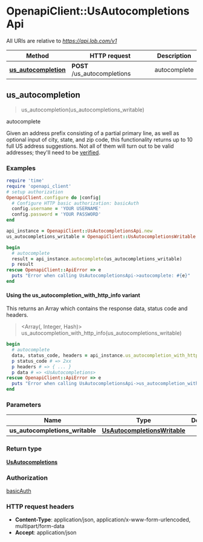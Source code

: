 # OpenapiClient::UsAutocompletionsApi

All URIs are relative to *https://api.lob.com/v1*

| Method | HTTP request | Description |
| ------ | ------------ | ----------- |
| [**us_autocompletion**](UsAutocompletionsApi.md#us_autocompletion) | **POST** /us_autocompletions | autocomplete |


## us_autocompletion

> <UsAutocompletions> us_autocompletion(us_autocompletions_writable)

autocomplete

Given an address prefix consisting of a partial primary line, as well as optional input of city, state, and zip code, this functionality returns up to 10 full US address suggestions. Not all of them will turn out to be valid addresses; they'll need to be [verified](#operation/verification_us).

### Examples

```ruby
require 'time'
require 'openapi_client'
# setup authorization
OpenapiClient.configure do |config|
  # Configure HTTP basic authorization: basicAuth
  config.username = 'YOUR USERNAME'
  config.password = 'YOUR PASSWORD'
end

api_instance = OpenapiClient::UsAutocompletionsApi.new
us_autocompletions_writable = OpenapiClient::UsAutocompletionsWritable.new({address_prefix: 'address_prefix_example'}) # UsAutocompletionsWritable | 

begin
  # autocomplete
  result = api_instance.autocomplete(us_autocompletions_writable)
  p result
rescue OpenapiClient::ApiError => e
  puts "Error when calling UsAutocompletionsApi->autocomplete: #{e}"
end
```

#### Using the us_autocompletion_with_http_info variant

This returns an Array which contains the response data, status code and headers.

> <Array(<UsAutocompletions>, Integer, Hash)> us_autocompletion_with_http_info(us_autocompletions_writable)

```ruby
begin
  # autocomplete
  data, status_code, headers = api_instance.us_autocompletion_with_http_info(us_autocompletions_writable)
  p status_code # => 2xx
  p headers # => { ... }
  p data # => <UsAutocompletions>
rescue OpenapiClient::ApiError => e
  puts "Error when calling UsAutocompletionsApi->us_autocompletion_with_http_info: #{e}"
end
```

### Parameters

| Name | Type | Description | Notes |
| ---- | ---- | ----------- | ----- |
| **us_autocompletions_writable** | [**UsAutocompletionsWritable**](UsAutocompletionsWritable.md) |  |  |

### Return type

[**UsAutocompletions**](UsAutocompletions.md)

### Authorization

[basicAuth](../README.md#basicAuth)

### HTTP request headers

- **Content-Type**: application/json, application/x-www-form-urlencoded, multipart/form-data
- **Accept**: application/json

